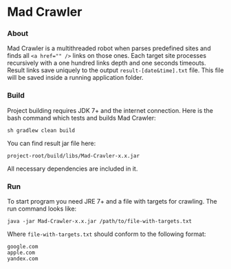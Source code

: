 Mad Crawler
===========

### About
Mad Crawler is a multithreaded robot when parses predefined sites and finds all `<a href="" />` links on those ones.
Each target site processes recursively with a one hundred links depth and one seconds timeouts. 
Result links save uniquely to the output `result-[date&time].txt` file. This file will be saved inside a running application folder.

### Build
Project building requires JDK 7+ and the internet connection.
Here is the bash command which tests and builds Mad Crawler:
```
sh gradlew clean build
```
You can find result jar file here:
```
project-root/build/libs/Mad-Cravler-x.x.jar
```
All necessary dependencies are included in it.

### Run
To start program you need JRE 7+ and a file with targets for crawling.
The run command looks like:
```
java -jar Mad-Crawler-x.x.jar /path/to/file-with-targets.txt
```
Where `file-with-targets.txt` should conform to the following format:
```
google.com
apple.com
yandex.com
```
